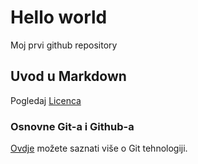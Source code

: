 # Hello world
Moj prvi github repository

## Uvod u Markdown
Pogledaj [Licenca](LICENSE)

### Osnovne Git-a i Github-a
[Ovdje](https://merlin.srce.hr) možete saznati više o Git tehnologiji.
